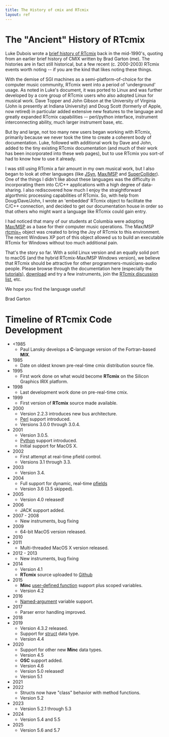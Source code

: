 ```yaml
---
title: The History of cmix and RTcmix
layout: ref
---
```


# <a name=history></a>The "Ancient" History of RTcmix

Luke Dubois wrote a [brief history of RTcmix](https://sites.music.columbia.edu/cmc/cmix_dir/cmix_docs/history.html)
back in the mid-1990's, quoting from an earlier brief history of CMIX
written by Brad Garton (me). The histories are in fact still historical, but a
few recent (c. 2000-2003) RTcmix events worth noting -- if you are the
kind that likes noting these things.

With the demise of SGI machines as a semi-platform-of-choice for the
computer music community, RTcmix went into a period of 'underground'
usage. As noted in Luke's document, it was ported to Linux and was
further developed by a core group of RTcmix users who also adopted Linux
for musical work. Dave Topper and John Gibson at the University of
Virginia (John is presently at Indiana University) and Doug Scott
(formerly of Apple, now retired) in particular added extensive new
features to the language and greatly expanded RTcmix capabilities --
perl/python interface, instrument interconnecting ability, much larger
instrument base, etc.

But by and large, not too many new users began working with RTcmix,
primarily because we never took the time to create a coherent body of
documentation. Luke, followed with additional work by Dave and John,
added to the tiny existing RTcmix documentation (and much of their work
has been incorporated into these web pages), but to use RTcmix you
sort-of had to know how to use it already.

I was still using RTcmix a fair amount in my own musical work, but I
also began to look at other languages (like
[JSyn](https://www.softsynth.com/jsyn/),
[Max/MSP](https://www.cycling74.com/products/max) and
[SuperCollider](https://www.audiosynth.com/)). One of the things I didn't
like about these languages was the difficulty in incorporating them into
C/C++ applications with a high degree of data-sharing. I also
rediscovered how much I enjoy the straightforward algorthmic processing
capabilities of RTcmix. So, with help from Doug/Dave/John, I wrote an
'embedded' RTcmix object to facilitate the C/C++ connection, and decided
to get our documentation house in order so that others who might want a
language like RTcmix could gain entry.

I had noticed that many of our students at Columbia were adopting
[Max/MSP](https://www.cycling74.com/products/max) as a base for
their computer music operations. The Max/MSP
[rtcmix\~](../rtcmix_/index.html) object was created to bring the Joy of
RTcmix to this environment. The recent Windows XP port of this object
allowed us to build an executable RTcmix for Windows without too much
additional pain.

That's the story so far. With a solid Linux version and an equally solid
port to macOS (and the hybrid RTcmix-Max/MSP Windows version), we
believe that RTcmix should be attractive for other
programmers-musicians-audio people. Please browse through the
documentation here (especially the
[tutorials](../tutorials/index.html)), [download](../rtcmix/index.html)
and try a few instruments, join the [RTcmix discussion
list](https://listserv.cuit.columbia.edu/scripts/wa.exe?SUBED1=rtcmix-discuss&A=1), etc.

We hope you find the language useful\!

Brad Garton

# <a name=timeline></a>Timeline of RTcmix Code Development

- \<1985
	* Paul Lansky develops a **C**-language version of the Fortran-based **MIX**.
- 1985
	* Date on oldest known pre-real-time cmix distribution source file.
- 1995
	* First work done on what would become **RTcmix** on the Silicon Graphics IRIX platform.
- 1998
	* Last development work done on pre-real-time cmix.
- 1999
	* First version of **RTcmix** source made available.
- 2000
	* Version 2.2.3 introduces new bus architecture.
	* [Perl](../tutorials/perl.html) support introduced.
	* Versions 3.0.0 through 3.0.4.
- 2001
	* Version 3.0.5.
	* [Python](../tutorials/python.html) support introduced.
	* Initial support for MacOS X.
- 2002
	* First attempt at real-time pfield control.
	* Versions 3.1 through 3.3.
- 2003
	* Version 3.4.
- 2004
	* Full support for dynamic, real-time [pfields](../tutorials/pfields.html)
	* Version 3.6 (3.5 skipped).
- 2005
	* Version 4.0 released!
- 2006
	* JACK support added.
- 2007 - 2008
	* New instruments, bug fixing
- 2009
	* 64-bit MacOS version released.
- 2010
- 2011
	* Multi-threaded MacOS X version released.
- 2012 - 2013
	* New instruments, bug fixing
- 2014
	* Version 4.1
	* **RTcmix** source uploaded to [Github](https://github.com/RTcmix)
- 2015
	* **Minc** <a href="../reference/scorefile/Minc.html#minc-functions">user-defined function</a> support plus scoped variables.
	* Version 4.2
- 2016
	* <a href="../reference/scorefile/Minc.html#command-line-named-args">Named-argument</a> variable support.
- 2017
	* Parser error handling improved.
- 2018
- 2019
	* Version 4.3.2 released.
	* Support for <a href="../reference/scorefile/Minc.html#struct">struct</a> data type.
	* Version 4.4
- 2020
	* Support for other new **Minc** data types.
	* Version 4.5
	* **OSC** support added.
	* Version 4.6
	* Version 5.0 released!
	* Version 5.1
- 2021
- 2022
	* Structs now have "class" behavior with method functions.
	* Version 5.2
- 2023
	* Version 5.2.1 through 5.3
- 2024
	* Version 5.4 and 5.5
- 2025
	* Version 5.6 and 5.7

